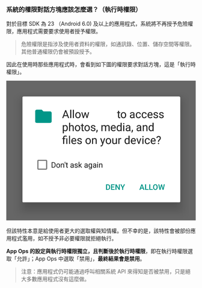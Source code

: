 ### 系統的權限對話方塊應該怎麼選？（執行時權限）

對於目標 SDK 為 23 （Android 6.0) 及以上的應用程式，系統將不再授予危險權限，應用程式需要要求使用者授予權限。

> 危險權限是指涉及使用者資料的權限，如通訊錄、位置、儲存空間等權限。其他普通權限仍會被預設授予。

因此在使用時那些應用程式時，會看到如下圖的權限要求對話方塊，這是「執行時權限」。

![提示使用者授予或拒絕權限的系統對話方塊](../images/runtime_permission_dialog.png "執行時權限對話方塊")

但該特性本意是給使用者更大的選取權與知情權。但不幸的是，該特性會被部份應用程式濫用，如不授予非必要權限就拒絕執行。

**App Ops 的設定與執行時權限獨立，且判斷後於執行時權限**，即在執行時權限選取「允許」；App Ops 中選取「禁用」，**最終結果會是禁用**。

> 注意：應用程式仍可能通過呼叫相關系統 API 來得知是否被禁用，只是絕大多數應用程式沒有這麼做。